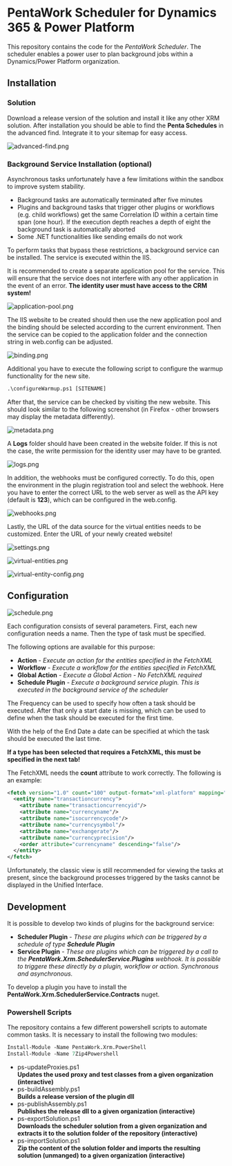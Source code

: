 # PentaWork Scheduler for Dynamics 365 & Power Platform

This repository contains the code for the *PentaWork Scheduler*.
The scheduler enables a power user to plan background jobs within a Dynamics/Power Platform organization.

## Installation

### Solution

Download a release version of the solution and install it like any other XRM solution. After installation you should be able to find the **Penta Schedules** in the advanced find. Integrate it to your sitemap for easy access.

![advanced-find.png](img//advanced-find.png)

### Background Service Installation (optional)

Asynchronous tasks unfortunately have a few limitations within the sandbox to improve system stability.

- Background tasks are automatically terminated after five minutes
- Plugins and background tasks that trigger other plugins or workflows (e.g. child workflows) get the same Correlation ID within a certain time span (one hour). If the execution depth reaches a depth of eight the background task is automatically aborted
- Some .NET functionalities like sending emails do not work

To perform tasks that bypass these restrictions, a background service can be installed. The service is executed within the IIS.

It is recommended to create a separate application pool for the service. This will ensure that the service does not interfere with any other application in the event of an error. **The identity user must have access to the CRM system!**

![application-pool.png](img//application-pool.png)

The IIS website to be created should then use the new application pool and the binding should be selected according to the current environment. Then the service can be copied to the application folder and the connection string in web.config can be adjusted.

![binding.png](img//binding.png)

Additional you have to execute the following script to configure the warmup functionality for the new site.

```ps
.\configureWarmup.ps1 [SITENAME]
```

After that, the service can be checked by visiting the new website. This should look similar to the following screenshot (in Firefox - other browsers may display the metadata differently).

![metadata.png](img//metadata.png)

A **Logs** folder should have been created in the website folder. If this is not the case, the write permission for the identity user may have to be granted.

![logs.png](img//logs.png)

In addition, the webhooks must be configured correctly. To do this, open the environment in the plugin registration tool and select the webhook. Here you have to enter the correct URL to the web server as well as the API key (default is **123**), which can be configured in the web.config.

![webhooks.png](img//webhooks.png)

Lastly, the URL of the data source for the virtual entities needs to be customized. Enter the URL of your newly created website!

![settings.png](img//settings.png)

![virtual-entities.png](img//virtual-entities.png)

![virtual-entity-config.png](img//virtual-entity-config.png)

## Configuration

![schedule.png](img//schedule.png)

Each configuration consists of several parameters. First, each new configuration needs a name. Then the type of task must be specified.

The following options are available for this purpose:

- **Action** - *Execute an action for the entities specified in the FetchXML*
- **Workflow** - *Execute a workflow for the entities specified in FetchXML*
- **Global Action** - *Execute a Global Action - No FetchXML required*
- **Schedule Plugin** - *Execute a background service plugin. This is executed in the background service of the scheduler*

The Frequency can be used to specify how often a task should be executed. After that only a start date is missing, which can be used to define when the task should be executed for the first time.

With the help of the End Date a date can be specified at which the task should be executed the last time.

**If a type has been selected that requires a FetchXML, this must be specified in the next tab!**

The FetchXML needs the **count** attribute to work correctly. The following is an example:

```xml
<fetch version="1.0" count="100" output-format="xml-platform" mapping="logical" distinct="false">
  <entity name="transactioncurrency">
    <attribute name="transactioncurrencyid"/>
    <attribute name="currencyname"/>
    <attribute name="isocurrencycode"/>
    <attribute name="currencysymbol"/>
    <attribute name="exchangerate"/>
    <attribute name="currencyprecision"/>
    <order attribute="currencyname" descending="false"/>
  </entity>
</fetch>
```

Unfortunately, the classic view is still recommended for viewing the tasks at present, since the background processes triggered by the tasks cannot be displayed in the Unified Interface.

## Development

It is possible to develop two kinds of plugins for the background service:

- **Scheduler Plugin** - *These are plugins which can be triggered by a schedule of type **Schedule Plugin***
- **Service Plugin** - *These are plugins which can be triggered by a call to the **PentaWork.Xrm.SchedulerService.Plugins** webhook. It is possible to triggere these directly by a plugin, workflow or action.  Synchronous and asynchronous.*

To develop a plugin you have to install the **PentaWork.Xrm.SchedulerService.Contracts** nuget.

### Powershell Scripts

The repository contains a few different powershell scripts to automate common tasks. It is necessary to install the following two modules:

```ps
Install-Module -Name PentaWork.Xrm.PowerShell 
Install-Module -Name 7Zip4Powershell
```

- ps-updateProxies.ps1  
**Updates the used proxy and test classes from a given organization (interactive)**
- ps-buildAssembly.ps1  
**Builds a release version of the plugin dll**
- ps-publishAssembly.ps1  
**Publishes the release dll to a given organization (interactive)**
- ps-exportSolution.ps1  
**Downloads the scheduler solution from a given organization and extracts it to the solution folder of the repository (interactive)**
- ps-importSolution.ps1  
**Zip the content of the solution folder and imports the resulting solution (unmanged) to a given organization (interactive)**